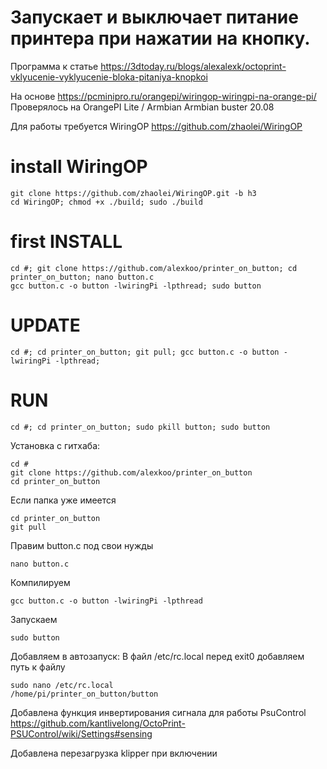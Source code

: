 # Запускает и выключает питание принтера при нажатии на кнопку.

Программа к статье https://3dtoday.ru/blogs/alexalexk/octoprint-vklyucenie-vyklyucenie-bloka-pitaniya-knopkoi

На основе https://pcminipro.ru/orangepi/wiringop-wiringpi-na-orange-pi/
Проверялось на OrangePI Lite / Armbian Armbian buster 20.08

Для работы требуется WiringOP https://github.com/zhaolei/WiringOP


# install WiringOP
	git clone https://github.com/zhaolei/WiringOP.git -b h3
	cd WiringOP; chmod +x ./build; sudo ./build	
 # first INSTALL
  	cd #; git clone https://github.com/alexkoo/printer_on_button; cd printer_on_button; nano button.c
	gcc button.c -o button -lwiringPi -lpthread; sudo button
# UPDATE 
 	cd #; cd printer_on_button; git pull; gcc button.c -o button -lwiringPi -lpthread; 
 # RUN
 	cd #; cd printer_on_button; sudo pkill button; sudo button
 

Установка с гитхаба:

	cd #
	git clone https://github.com/alexkoo/printer_on_button
	cd printer_on_button
Если папка уже имеется
	
	cd printer_on_button
	git pull
Правим button.c под свои нужды

	nano button.c
Компилируем

	gcc button.c -o button -lwiringPi -lpthread
Запускаем 

	sudo button

Добавляем в автозапуск:
В файл /etc/rc.local перед  exit0  добавляем путь к файлу

	sudo nano /etc/rc.local
	/home/pi/printer_on_button/button

Добавлена функция инвертирования сигнала для работы PsuControl 
https://github.com/kantlivelong/OctoPrint-PSUControl/wiki/Settings#sensing

Добавлена перезагрузка klipper при включении



